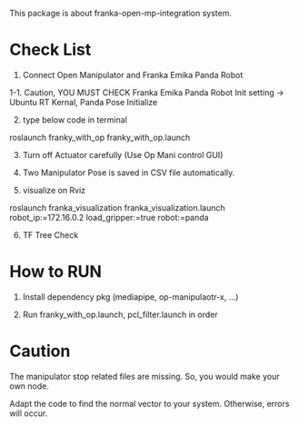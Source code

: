 This package is about franka-open-mp-integration system.

# Check List
1. Connect Open Manipulator and Franka Emika Panda Robot

1-1. Caution, YOU MUST CHECK Franka Emika Panda Robot Init setting -> Ubuntu RT Kernal, Panda Pose Initialize

2. type below code in terminal

  roslaunch franky_with_op franky_with_op.launch

3. Turn off Actuator carefully (Use Op Mani control GUI)

4. Two Manipulator Pose is saved in CSV file automatically.

5. visualize on Rviz

roslaunch franka_visualization franka_visualization.launch robot_ip:=172.16.0.2 load_gripper:=true robot:=panda

  <!-- Rviz -->
  <arg name="robot_ip" default="172.16.0.2"/>
  <arg name="load_gripper" default="true"/>
  <arg name="robot" default="panda"/>

  <include file="$(find franka_visualization)/launch/franka_visualization.launch" pass_all_args="true"/>

6. TF Tree Check

# How to RUN

1. Install dependency pkg (mediapipe, op-manipulaotr-x, ...)

2. Run franky_with_op.launch, pcl_filter.launch in order

# Caution

The manipulator stop related files are missing. So, you would make your own node.

Adapt the code to find the normal vector to your system. Otherwise, errors will occur.

